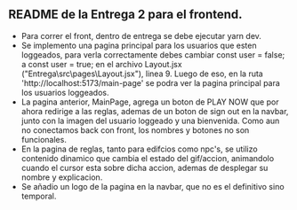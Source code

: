 README de la Entrega 2 para el frontend.
-
- Para correr el front, dentro de entrega se debe ejecutar yarn dev.
- Se implemento una pagina principal para los usuarios que esten loggeados, para verla correctamente debes cambiar const user = false; 
a const user = true; en el archivo Layout.jsx ("Entrega\src\pages\Layout.jsx"), linea 9. Luego de eso, en la ruta 'http://localhost:5173/main-page' se podra ver la pagina principal para los usuarios loggeados.
- La pagina anterior, MainPage, agrega un boton de PLAY NOW que por ahora redirige a las reglas, ademas de un boton de sign out en la navbar, junto con la imagen
del usuario loggeado y una bienvenida. Como aun no conectamos back con front, los nombres y botones no son funcionales.
- En la pagina de reglas, tanto para edifcios como npc's, se utilizo contenido dinamico que cambia el estado del gif/accion, animandolo cuando el cursor esta sobre
dicha accion, ademas de desplegar su nombre y explicacion.
- Se añadio un logo de la pagina en la navbar, que no es el definitivo sino temporal.
